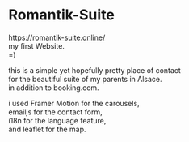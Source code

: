 # Romantik-Suite

https://romantik-suite.online/  
my first Website.  
=)  

this is a simple yet hopefully pretty place of contact  
for the beautiful suite of my parents in Alsace.  
in addition to booking.com.  

i used Framer Motion for the carousels,  
emailjs for the contact form,  
i18n for the language feature,  
and leaflet for the map.  
